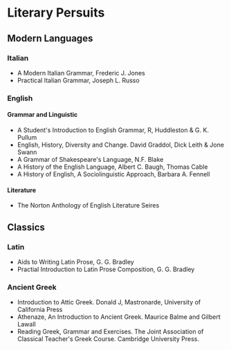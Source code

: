 # Literary Persuits

## Modern Languages  

### Italian 

- A Modern Italian Grammar, Frederic J. Jones
- Practical Italian Grammar, Joseph L. Russo


### English 

#### Grammar and Linguistic

- A Student's Introduction to English Grammar, R, Huddleston & G. K. Pullum 
- English, History, Diversity and Change. David Graddol, Dick Leith & Jone Swann
- A Grammar of Shakespeare's Language, N.F. Blake
- A History of the English Language, Albert C. Baugh, Thomas Cable
- A History of English, A Sociolinguistic Approach, Barbara A. Fennell

#### Literature

- The Norton Anthology of English Literature Seires

## Classics 

### Latin

- Aids to Writing Latin Prose, G. G. Bradley
- Practial Introduction to Latin Prose Composition, G. G. Bradley

### Ancient Greek

- Introduction to Attic Greek. Donald J, Mastronarde, University of California Press
- Athenaze, An Introduction to Ancient Greek. Maurice Balme and Gilbert Lawall
- Reading Greek, Grammar and Exercises. The Joint Association of Classical Teacher's Greek Course. Cambridge University Press.

